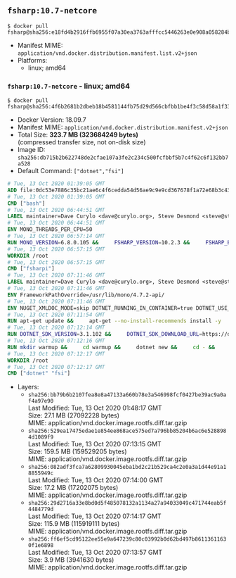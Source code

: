## `fsharp:10.7-netcore`

```console
$ docker pull fsharp@sha256:e18fd4b2916ffb6955f07a30ea3763afffcc5446263e0e908a058284b9c93b7f
```

-	Manifest MIME: `application/vnd.docker.distribution.manifest.list.v2+json`
-	Platforms:
	-	linux; amd64

### `fsharp:10.7-netcore` - linux; amd64

```console
$ docker pull fsharp@sha256:4f6b2681b2dbeb18b4581144fb75d29d566cbfbb1be4f3c58d58a1f336e0fdf3
```

-	Docker Version: 18.09.7
-	Manifest MIME: `application/vnd.docker.distribution.manifest.v2+json`
-	Total Size: **323.7 MB (323684249 bytes)**  
	(compressed transfer size, not on-disk size)
-	Image ID: `sha256:db715b2b622748de2cfae107a3fe2c234c500fcfbbf5b7c4f62c6f132bb7a528`
-	Default Command: `["dotnet","fsi"]`

```dockerfile
# Tue, 13 Oct 2020 01:39:05 GMT
ADD file:0dc53e7886c35bc21ae6c4f6cedda54d56ae9c9e9cd367678f1a72e68b3c43d4 in / 
# Tue, 13 Oct 2020 01:39:05 GMT
CMD ["bash"]
# Tue, 13 Oct 2020 06:44:51 GMT
LABEL maintainer=Dave Curylo <dave@curylo.org>, Steve Desmond <steve@stevedesmond.ca>
# Tue, 13 Oct 2020 06:44:51 GMT
ENV MONO_THREADS_PER_CPU=50
# Tue, 13 Oct 2020 06:57:14 GMT
RUN MONO_VERSION=6.8.0.105 &&     FSHARP_VERSION=10.2.3 &&     FSHARP_BASENAME=fsharp-$FSHARP_VERSION &&     FSHARP_ARCHIVE=$FSHARP_VERSION.tar.gz &&     FSHARP_ARCHIVE_URL=https://github.com/fsharp/fsharp/archive/$FSHARP_VERSION.tar.gz &&     export GNUPGHOME="$(mktemp -d)" &&     apt-get update && apt-get --no-install-recommends install -y gnupg dirmngr ca-certificates apt-transport-https &&     apt-key adv --batch --keyserver hkp://p80.pool.sks-keyservers.net:80 --recv-keys 3FA7E0328081BFF6A14DA29AA6A19B38D3D831EF &&     echo "deb https://download.mono-project.com/repo/debian stable-buster/snapshots/$MONO_VERSION main" | tee /etc/apt/sources.list.d/mono-official-stable.list &&     apt-get update -y &&     apt-get --no-install-recommends install -y pkg-config make nuget mono-devel msbuild ca-certificates-mono locales &&     rm -rf /var/lib/apt/lists/* &&     echo 'en_US.UTF-8 UTF-8' > /etc/locale.gen && /usr/sbin/locale-gen &&     mkdir -p /tmp/src &&     cd /tmp/src &&     printf "namespace a { class b { public static void Main(string[] args) { new System.Net.WebClient().DownloadFile(\"%s\", \"%s\");}}}" $FSHARP_ARCHIVE_URL $FSHARP_ARCHIVE > download-fsharp.cs &&     mcs download-fsharp.cs && mono download-fsharp.exe && rm download-fsharp.exe download-fsharp.cs &&     tar xf $FSHARP_ARCHIVE &&     cd $FSHARP_BASENAME &&     make &&     make install &&     cd ~ &&     rm -rf /tmp/src /tmp/NuGetScratch ~/.nuget ~/.config ~/.local "$GNUPGHOME" &&     apt-get purge -y make gnupg dirmngr &&     apt-get clean
# Tue, 13 Oct 2020 06:57:15 GMT
WORKDIR /root
# Tue, 13 Oct 2020 06:57:15 GMT
CMD ["fsharpi"]
# Tue, 13 Oct 2020 07:11:46 GMT
LABEL maintainer=Dave Curylo <dave@curylo.org>, Steve Desmond <steve@stevedesmond.ca>
# Tue, 13 Oct 2020 07:11:46 GMT
ENV FrameworkPathOverride=/usr/lib/mono/4.7.2-api/
# Tue, 13 Oct 2020 07:11:46 GMT
ENV NUGET_XMLDOC_MODE=skip DOTNET_RUNNING_IN_CONTAINER=true DOTNET_USE_POLLING_FILE_WATCHER=true
# Tue, 13 Oct 2020 07:11:54 GMT
RUN apt-get update &&     apt-get --no-install-recommends install -y     curl     libunwind8     gettext     apt-transport-https     libc6     libcurl4     libgcc1     libgssapi-krb5-2     libicu63     liblttng-ust0     libssl1.1     libstdc++6     libunwind8     libuuid1     zlib1g &&     rm -rf /var/lib/apt/lists/*
# Tue, 13 Oct 2020 07:12:14 GMT
RUN DOTNET_SDK_VERSION=3.1.102 &&     DOTNET_SDK_DOWNLOAD_URL=https://dotnetcli.blob.core.windows.net/dotnet/Sdk/$DOTNET_SDK_VERSION/dotnet-sdk-$DOTNET_SDK_VERSION-linux-x64.tar.gz &&     DOTNET_SDK_DOWNLOAD_SHA=9cacdc9700468a915e6fa51a3e5539b3519dd35b13e7f9d6c4dd0077e298baac0e50ad1880181df6781ef1dc64a232e9f78ad8e4494022987d12812c4ca15f29 &&     curl -SL $DOTNET_SDK_DOWNLOAD_URL --output dotnet.tar.gz &&     echo "$DOTNET_SDK_DOWNLOAD_SHA dotnet.tar.gz" | sha512sum -c - &&     mkdir -p /usr/share/dotnet &&     tar -zxf dotnet.tar.gz -C /usr/share/dotnet &&     rm dotnet.tar.gz &&     ln -s /usr/share/dotnet/dotnet /usr/bin/dotnet
# Tue, 13 Oct 2020 07:12:16 GMT
RUN mkdir warmup &&     cd warmup &&     dotnet new &&     cd - &&     rm -rf warmup /tmp/NuGetScratch
# Tue, 13 Oct 2020 07:12:17 GMT
WORKDIR /root
# Tue, 13 Oct 2020 07:12:17 GMT
CMD ["dotnet" "fsi"]
```

-	Layers:
	-	`sha256:bb79b6b2107fea8e8a47133a660b78e3a546998fcf0427be39ac9a0af4a97e90`  
		Last Modified: Tue, 13 Oct 2020 01:48:17 GMT  
		Size: 27.1 MB (27092228 bytes)  
		MIME: application/vnd.docker.image.rootfs.diff.tar.gzip
	-	`sha256:529ea17475edae1e854ee868ace575ed7a796bb85204b6ac6e5288984d1089f9`  
		Last Modified: Tue, 13 Oct 2020 07:13:15 GMT  
		Size: 159.5 MB (159529205 bytes)  
		MIME: application/vnd.docker.image.rootfs.diff.tar.gzip
	-	`sha256:082adf3fca7a62809930045eba1bd2c21b529ca4c2e0a3a1d44e91a18855949c`  
		Last Modified: Tue, 13 Oct 2020 07:14:00 GMT  
		Size: 17.2 MB (17202075 bytes)  
		MIME: application/vnd.docker.image.rootfs.diff.tar.gzip
	-	`sha256:29d2716a33e8bd0d5f485078132a1134a27a94033049c471744eab5f4484779d`  
		Last Modified: Tue, 13 Oct 2020 07:14:17 GMT  
		Size: 115.9 MB (115919111 bytes)  
		MIME: application/vnd.docker.image.rootfs.diff.tar.gzip
	-	`sha256:ff6ef5cd95122ee55e9a647239c80c03992b0d62bd497b86113611630f1e6898`  
		Last Modified: Tue, 13 Oct 2020 07:13:57 GMT  
		Size: 3.9 MB (3941630 bytes)  
		MIME: application/vnd.docker.image.rootfs.diff.tar.gzip
